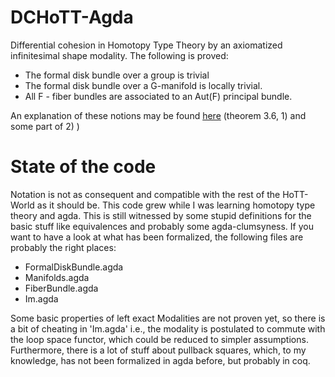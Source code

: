 # DCHoTT-Agda
Differential cohesion in Homotopy Type Theory by an axiomatized infinitesimal shape modality. The following is proved:
- The formal disk bundle over a group is trivial
- The formal disk bundle over a G-manifold is locally trivial. 
- All F - fiber bundles are associated to an Aut(F) principal bundle.

An explanation of these notions may be found [here](https://dl.dropboxusercontent.com/u/12630719/SchreiberDMV2015b.pdf) (theorem 3.6, 1) and some part of 2) )


# State of the code
Notation is not as consequent and compatible with the rest of the HoTT-World as it should be.
This code grew while I was learning homotopy type theory and agda.
This is still witnessed by some stupid definitions for the basic stuff like equivalences and probably some agda-clumsyness.
If you want to have a look at what has been formalized, the following files are probably the right places:
- FormalDiskBundle.agda
- Manifolds.agda
- FiberBundle.agda
- Im.agda

Some basic properties of left exact Modalities are not proven yet, so there is a bit of cheating in 'Im.agda' i.e., the modality is postulated to commute with the loop space functor, which could be reduced to simpler assumptions.
Furthermore, there is a lot of stuff about pullback squares, which, to my knowledge, has not been formalized in agda before, but probably in coq.

